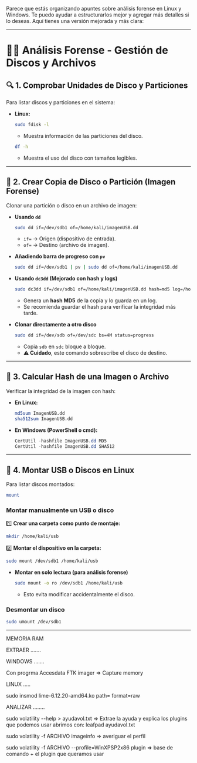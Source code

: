 Parece que estás organizando apuntes sobre análisis forense en Linux y Windows. Te puedo ayudar a estructurarlos mejor y agregar más detalles si lo deseas. Aquí tienes una versión mejorada y más clara:  

---

# 🕵️‍♂️ **Análisis Forense - Gestión de Discos y Archivos**  

## 🔍 **1. Comprobar Unidades de Disco y Particiones**  
Para listar discos y particiones en el sistema:  

- **Linux:**  
  ```bash
  sudo fdisk -l
  ```
  - Muestra información de las particiones del disco.  

  ```bash
  df -h
  ```
  - Muestra el uso del disco con tamaños legibles.  

---

## 📀 **2. Crear Copia de Disco o Partición (Imagen Forense)**  
Clonar una partición o disco en un archivo de imagen:  

- **Usando `dd`**  
  ```bash
  sudo dd if=/dev/sdb1 of=/home/kali/imagenUSB.dd
  ```
  - `if=` → Origen (dispositivo de entrada).  
  - `of=` → Destino (archivo de imagen).  

- **Añadiendo barra de progreso con `pv`**  
  ```bash
  sudo dd if=/dev/sdb1 | pv | sudo dd of=/home/kali/imagenUSB.dd
  ```

- **Usando `dc3dd` (Mejorado con hash y logs)**  
  ```bash
  sudo dc3dd if=/dev/sdb1 of=/home/kali/imagenUSB.dd hash=md5 log=/home/kali/log_hash.txt
  ```
  - Genera un **hash MD5** de la copia y lo guarda en un log.  
  - Se recomienda guardar el hash para verificar la integridad más tarde.  

- **Clonar directamente a otro disco**  
  ```bash
  sudo dd if=/dev/sdb of=/dev/sdc bs=4M status=progress
  ```
  - Copia `sdb` en `sdc` bloque a bloque.  
  - **⚠️ Cuidado**, este comando sobrescribe el disco de destino.  

---

## 🔑 **3. Calcular Hash de una Imagen o Archivo**  
Verificar la integridad de la imagen con hash:  

- **En Linux:**  
  ```bash
  md5sum ImagenUSB.dd
  sha512sum ImagenUSB.dd
  ```

- **En Windows (PowerShell o cmd):**  
  ```powershell
  CertUtil -hashfile ImagenUSB.dd MD5
  CertUtil -hashfile ImagenUSB.dd SHA512
  ```

---

## 🔗 **4. Montar USB o Discos en Linux**  
Para listar discos montados:  
```bash
mount
```

### **Montar manualmente un USB o disco**  
1️⃣ **Crear una carpeta como punto de montaje:**  
```bash
mkdir /home/kali/usb
```
2️⃣ **Montar el dispositivo en la carpeta:**  
```bash
sudo mount /dev/sdb1 /home/kali/usb
```

- **Montar en solo lectura (para análisis forense)**  
  ```bash
  sudo mount -o ro /dev/sdb1 /home/kali/usb
  ```
  - Esto evita modificar accidentalmente el disco.  

### **Desmontar un disco**  
```bash
sudo umount /dev/sdb1
```

---

MEMORIA RAM

EXTRAER
.......

WINDOWS
.......

Con progrma Accesdata FTK imager => Capture memory

LINUX
.....

sudo insmod lime-6.12.20-amd64.ko path=<RUTA> format=raw

ANALIZAR
........

sudo volatility --help > ayudavol.txt => Extrae la ayuda y explica los plugins que podemos usar
    abrimos con: leafpad ayudavol.txt
    
sudo volatility -f ARCHIVO imageinfo => averiguar el perfil 

sudo volatility -f ARCHIVO --profile=WinXPSP2x86 plugin => base de comando + el plugin que queramos usar






